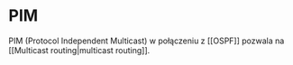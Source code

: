 # PIM
PIM (Protocol Independent Multicast) w połączeniu z [[OSPF]] pozwala na [[Multicast routing|multicast routing]].
